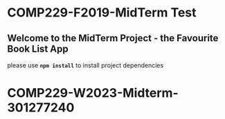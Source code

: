 # COMP229-F2019-MidTerm Test

## Welcome to the MidTerm Project - the Favourite Book List App

please use **`npm install`** to install project dependencies
# COMP229-W2023-Midterm-301277240
